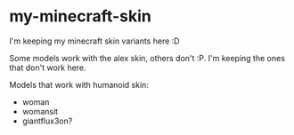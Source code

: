 # my-minecraft-skin

I'm keeping my minecraft skin variants here :D

Some models work with the alex skin, others don't :P. I'm keeping the ones that don't work here.

Models that work with humanoid skin:
- woman
- womansit
- giantflux3on?
